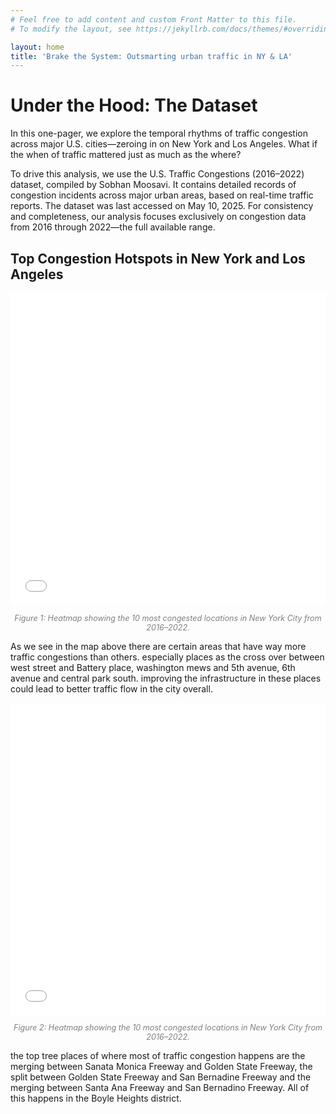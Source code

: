 ```yaml
---
# Feel free to add content and custom Front Matter to this file.
# To modify the layout, see https://jekyllrb.com/docs/themes/#overriding-theme-defaults

layout: home
title: 'Brake the System: Outsmarting urban traffic in NY & LA'
---
```


# Under the Hood: The Dataset
In this one-pager, we explore the temporal rhythms of traffic congestion across major U.S. cities—zeroing in on New York and Los Angeles. What if the when of traffic mattered just as much as the where?

To drive this analysis, we use the U.S. Traffic Congestions (2016–2022) dataset, compiled by Sobhan Moosavi. It contains detailed records of congestion incidents across major urban areas, based on real-time traffic reports. The dataset was last accessed on May 10, 2025. For consistency and completeness, our analysis focuses exclusively on congestion data from 2016 through 2022—the full available range.


## Top Congestion Hotspots in New York and Los Angeles
<div style="text-align: center; max-width: 100%; margin: auto;">
  <iframe src="ny_top_10_congestion.html" width="100%" height="500px" style="border:none;"></iframe>
  <p style="font-style: italic; font-size: 0.9em; color: gray;">
    Figure 1: Heatmap showing the 10 most congested locations in New York City from 2016–2022.
  </p>
</div> 


As we see in the map above there are certain areas that have way more traffic congestions than others. especially places as the cross over between west street and Battery place, washington mews and 5th avenue, 6th avenue and central park south. improving the infrastructure in these places could lead to better traffic flow in the city overall.

<div style="text-align: center; max-width: 100%; margin: auto;">
  <iframe src="la_top_10_congestion.html" width="100%" height="500px" style="border:none;"></iframe>
  <p style="font-style: italic; font-size: 0.9em; color: gray;">
    Figure 2: Heatmap showing the 10 most congested locations in New York City from 2016–2022.
  </p>
</div> 

the top tree places of where most of traffic congestion happens are the merging between Sanata Monica Freeway and Golden State Freeway, the split between Golden State Freeway and San Bernadine Freeway and the merging between Santa Ana Freeway and San Bernadino Freeway. All of this happens in the Boyle Heights district.
